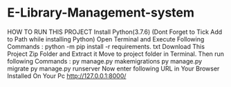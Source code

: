 # E-Library-Management-system
HOW TO RUN THIS PROJECT
Install Python(3.7.6) (Dont Forget to Tick Add to Path while installing Python)
Open Terminal and Execute Following Commands :
python -m pip install -r requirements. txt
Download This Project Zip Folder and Extract it
Move to project folder in Terminal. Then run following Commands :
py manage.py makemigrations
py manage.py migrate
py manage.py runserver
Now enter following URL in Your Browser Installed On Your Pc
http://127.0.0.1:8000/
